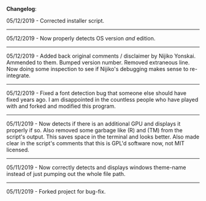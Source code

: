 **Changelog**:

05/12/2019 - Corrected installer script.

---

05/12/2019 - Now properly detects OS version *and* edition.

---

05/12/2019 - Added back original comments / disclaimer by Nijiko Yonskai. Ammended to them. Bumped version number. Removed extraneous line. Now doing some inspection to see if Nijiko's debugging makes sense to re-integrate.

---

05/12/2019 - Fixed a font detection bug that someone else should have fixed years ago. I am disappointed in the countless people who have played with and forked and modified this program.

---

05/11/2019 - Now detects if there is an additional GPU and displays it properly if so. Also removed some garbage like (R) and (TM) from the script's output. This saves space in the terminal and looks better. Also made clear in the script's comments that this is GPL'd software now, not MIT licensed.

---

05/11/2019 - Now correctly detects and displays windows theme-name instead of just pumping out the whole file path.

---

05/11/2019 - Forked project for bug-fix.
